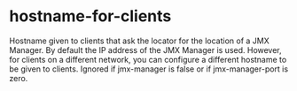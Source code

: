 # hostname-for-clients
Hostname given to clients that ask the locator for the location of a JMX Manager. By default the IP address of the JMX Manager is used. However, for clients on a different network, you can configure a different hostname to be given to clients. Ignored if jmx-manager is false or if jmx-manager-port is zero.

##